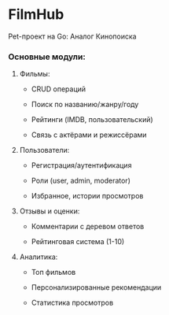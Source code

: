 # FilmHub
Pet-проект на Go: Аналог Кинопоиска

### Основные модули:
1) Фильмы:

    - CRUD операций
    
    - Поиск по названию/жанру/году
    
    - Рейтинги (IMDB, пользовательский)
    
    - Связь с актёрами и режиссёрами

2) Пользователи:

    - Регистрация/аутентификация
    
    - Роли (user, admin, moderator)
    
    - Избранное, истории просмотров

3) Отзывы и оценки:

    - Комментарии с деревом ответов
    
    - Рейтинговая система (1-10)

4) Аналитика:

    - Топ фильмов
    
    - Персонализированные рекомендации
    
    - Статистика просмотров
